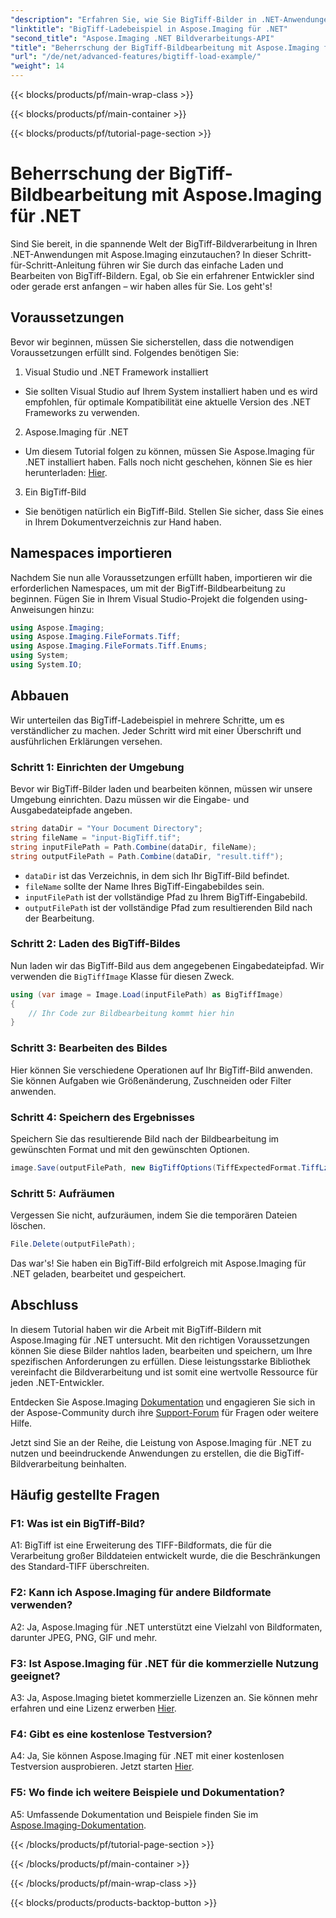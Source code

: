 ```yaml
---
"description": "Erfahren Sie, wie Sie BigTiff-Bilder in .NET-Anwendungen mit Aspose.Imaging für .NET bearbeiten. Folgen Sie unserer Schritt-für-Schritt-Anleitung für eine nahtlose Bildbearbeitung."
"linktitle": "BigTiff-Ladebeispiel in Aspose.Imaging für .NET"
"second_title": "Aspose.Imaging .NET Bildverarbeitungs-API"
"title": "Beherrschung der BigTiff-Bildbearbeitung mit Aspose.Imaging für .NET"
"url": "/de/net/advanced-features/bigtiff-load-example/"
"weight": 14
---
```


{{< blocks/products/pf/main-wrap-class >}}

{{< blocks/products/pf/main-container >}}

{{< blocks/products/pf/tutorial-page-section >}}

# Beherrschung der BigTiff-Bildbearbeitung mit Aspose.Imaging für .NET

Sind Sie bereit, in die spannende Welt der BigTiff-Bildverarbeitung in Ihren .NET-Anwendungen mit Aspose.Imaging einzutauchen? In dieser Schritt-für-Schritt-Anleitung führen wir Sie durch das einfache Laden und Bearbeiten von BigTiff-Bildern. Egal, ob Sie ein erfahrener Entwickler sind oder gerade erst anfangen – wir haben alles für Sie. Los geht's!

## Voraussetzungen

Bevor wir beginnen, müssen Sie sicherstellen, dass die notwendigen Voraussetzungen erfüllt sind. Folgendes benötigen Sie:

1. Visual Studio und .NET Framework installiert
- Sie sollten Visual Studio auf Ihrem System installiert haben und es wird empfohlen, für optimale Kompatibilität eine aktuelle Version des .NET Frameworks zu verwenden.

2. Aspose.Imaging für .NET
- Um diesem Tutorial folgen zu können, müssen Sie Aspose.Imaging für .NET installiert haben. Falls noch nicht geschehen, können Sie es hier herunterladen: [Hier](https://releases.aspose.com/imaging/net/).

3. Ein BigTiff-Bild
- Sie benötigen natürlich ein BigTiff-Bild. Stellen Sie sicher, dass Sie eines in Ihrem Dokumentverzeichnis zur Hand haben.

## Namespaces importieren

Nachdem Sie nun alle Voraussetzungen erfüllt haben, importieren wir die erforderlichen Namespaces, um mit der BigTiff-Bildbearbeitung zu beginnen. Fügen Sie in Ihrem Visual Studio-Projekt die folgenden using-Anweisungen hinzu:

```csharp
using Aspose.Imaging;
using Aspose.Imaging.FileFormats.Tiff;
using Aspose.Imaging.FileFormats.Tiff.Enums;
using System;
using System.IO;
```

## Abbauen

Wir unterteilen das BigTiff-Ladebeispiel in mehrere Schritte, um es verständlicher zu machen. Jeder Schritt wird mit einer Überschrift und ausführlichen Erklärungen versehen.

### Schritt 1: Einrichten der Umgebung

Bevor wir BigTiff-Bilder laden und bearbeiten können, müssen wir unsere Umgebung einrichten. Dazu müssen wir die Eingabe- und Ausgabedateipfade angeben.

```csharp
string dataDir = "Your Document Directory";
string fileName = "input-BigTiff.tif";
string inputFilePath = Path.Combine(dataDir, fileName);
string outputFilePath = Path.Combine(dataDir, "result.tiff");
```

- `dataDir` ist das Verzeichnis, in dem sich Ihr BigTiff-Bild befindet.
- `fileName` sollte der Name Ihres BigTiff-Eingabebildes sein.
- `inputFilePath` ist der vollständige Pfad zu Ihrem BigTiff-Eingabebild.
- `outputFilePath` ist der vollständige Pfad zum resultierenden Bild nach der Bearbeitung.

### Schritt 2: Laden des BigTiff-Bildes

Nun laden wir das BigTiff-Bild aus dem angegebenen Eingabedateipfad. Wir verwenden die `BigTiffImage` Klasse für diesen Zweck.

```csharp
using (var image = Image.Load(inputFilePath) as BigTiffImage)
{
    // Ihr Code zur Bildbearbeitung kommt hier hin
}
```

### Schritt 3: Bearbeiten des Bildes

Hier können Sie verschiedene Operationen auf Ihr BigTiff-Bild anwenden. Sie können Aufgaben wie Größenänderung, Zuschneiden oder Filter anwenden.

### Schritt 4: Speichern des Ergebnisses

Speichern Sie das resultierende Bild nach der Bildbearbeitung im gewünschten Format und mit den gewünschten Optionen.

```csharp
image.Save(outputFilePath, new BigTiffOptions(TiffExpectedFormat.TiffLzwRgba));
```

### Schritt 5: Aufräumen

Vergessen Sie nicht, aufzuräumen, indem Sie die temporären Dateien löschen.

```csharp
File.Delete(outputFilePath);
```

Das war's! Sie haben ein BigTiff-Bild erfolgreich mit Aspose.Imaging für .NET geladen, bearbeitet und gespeichert.

## Abschluss

In diesem Tutorial haben wir die Arbeit mit BigTiff-Bildern mit Aspose.Imaging für .NET untersucht. Mit den richtigen Voraussetzungen können Sie diese Bilder nahtlos laden, bearbeiten und speichern, um Ihre spezifischen Anforderungen zu erfüllen. Diese leistungsstarke Bibliothek vereinfacht die Bildverarbeitung und ist somit eine wertvolle Ressource für jeden .NET-Entwickler.

Entdecken Sie Aspose.Imaging [Dokumentation](https://reference.aspose.com/imaging/net/) und engagieren Sie sich in der Aspose-Community durch ihre [Support-Forum](https://forum.aspose.com/) für Fragen oder weitere Hilfe.

Jetzt sind Sie an der Reihe, die Leistung von Aspose.Imaging für .NET zu nutzen und beeindruckende Anwendungen zu erstellen, die die BigTiff-Bildverarbeitung beinhalten.

## Häufig gestellte Fragen

### F1: Was ist ein BigTiff-Bild?

A1: BigTiff ist eine Erweiterung des TIFF-Bildformats, die für die Verarbeitung großer Bilddateien entwickelt wurde, die die Beschränkungen des Standard-TIFF überschreiten.

### F2: Kann ich Aspose.Imaging für andere Bildformate verwenden?

A2: Ja, Aspose.Imaging für .NET unterstützt eine Vielzahl von Bildformaten, darunter JPEG, PNG, GIF und mehr.

### F3: Ist Aspose.Imaging für .NET für die kommerzielle Nutzung geeignet?

A3: Ja, Aspose.Imaging bietet kommerzielle Lizenzen an. Sie können mehr erfahren und eine Lizenz erwerben [Hier](https://purchase.aspose.com/buy).

### F4: Gibt es eine kostenlose Testversion?

A4: Ja, Sie können Aspose.Imaging für .NET mit einer kostenlosen Testversion ausprobieren. Jetzt starten [Hier](https://releases.aspose.com/).

### F5: Wo finde ich weitere Beispiele und Dokumentation?

A5: Umfassende Dokumentation und Beispiele finden Sie im [Aspose.Imaging-Dokumentation](https://reference.aspose.com/imaging/net/).

{{< /blocks/products/pf/tutorial-page-section >}}

{{< /blocks/products/pf/main-container >}}

{{< /blocks/products/pf/main-wrap-class >}}

{{< blocks/products/products-backtop-button >}}